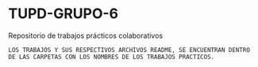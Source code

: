 # TUPD-GRUPO-6
Repositorio de trabajos prácticos colaborativos
```
LOS TRABAJOS Y SUS RESPECTIVOS ARCHIVOS README, SE ENCUENTRAN DENTRO DE LAS CARPETAS CON LOS NOMBRES DE LOS TRABAJOS PRACTICOS.
```
